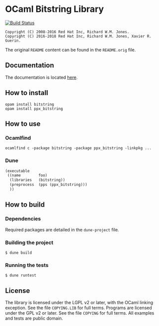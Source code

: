 # OCaml Bitstring Library

[![Build Status](https://travis-ci.org/xguerin/bitstring.svg?branch=master)](https://travis-ci.org/xguerin/bitstring)
```
Copyright (C) 2008-2016 Red Hat Inc, Richard W.M. Jones.
Copyright (C) 2016-2018 Red Hat Inc, Richard W.M. Jones, Xavier R. Guerin.
```
The original `README` content can be found in the `README.orig` file.

## Documentation

The documentation is located [here](https://bitstring.software).

## How to install
```
opam install bitstring
opam install ppx_bitstring
```
## How to use

### Ocamlfind
```
ocamlfind c -package bitstring -package ppx_bitstring -linkpkg ...
```
### Dune
```lisp
(executable
 ((name        foo)
  (libraries   (bitstring))
  (preprocess  (pps (ppx_bitstring)))
  ))
```
## How to build

### Dependencies

Required packages are detailed in the `dune-project` file.

### Building the project
```
$ dune build
```
### Running the tests
```
$ dune runtest
```
## License

The library is licensed under the LGPL v2 or later, with the OCaml linking
exception. See the file `COPYING.LIB` for full terms. Programs are licensed under
the GPL v2 or later. See the file `COPYING` for full terms. All examples and tests
are public domain.
